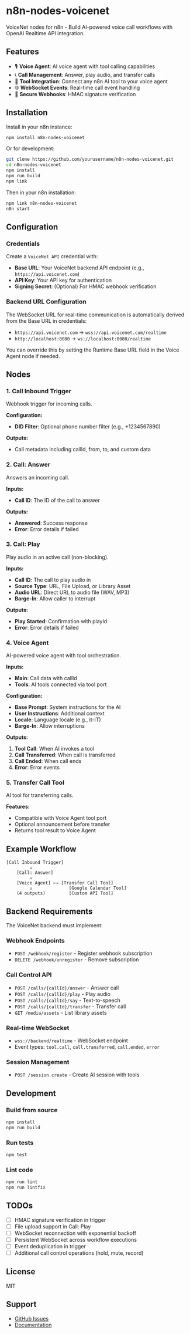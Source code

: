 # n8n-nodes-voicenet

VoiceNet nodes for n8n - Build AI-powered voice call workflows with OpenAI Realtime API integration.

## Features

- 🎙️ **Voice Agent**: AI voice agent with tool calling capabilities
- 📞 **Call Management**: Answer, play audio, and transfer calls
- 🔧 **Tool Integration**: Connect any n8n AI tool to your voice agent
- 🌐 **WebSocket Events**: Real-time call event handling
- 🔐 **Secure Webhooks**: HMAC signature verification

## Installation

Install in your n8n instance:

```bash
npm install n8n-nodes-voicenet
```

Or for development:

```bash
git clone https://github.com/yourusername/n8n-nodes-voicenet.git
cd n8n-nodes-voicenet
npm install
npm run build
npm link
```

Then in your n8n installation:
```bash
npm link n8n-nodes-voicenet
n8n start
```

## Configuration

### Credentials
Create a `VoiceNet API` credential with:
- **Base URL**: Your VoiceNet backend API endpoint (e.g., `https://api.voicenet.com`)
- **API Key**: Your API key for authentication
- **Signing Secret**: (Optional) For HMAC webhook verification

### Backend URL Configuration
The WebSocket URL for real-time communication is automatically derived from the Base URL in credentials:
- `https://api.voicenet.com` → `wss://api.voicenet.com/realtime`
- `http://localhost:8080` → `ws://localhost:8080/realtime`

You can override this by setting the Runtime Base URL field in the Voice Agent node if needed.

## Nodes

### 1. Call Inbound Trigger
Webhook trigger for incoming calls.

**Configuration:**
- **DID Filter**: Optional phone number filter (e.g., +1234567890)

**Outputs:**
- Call metadata including callId, from, to, and custom data

### 2. Call: Answer
Answers an incoming call.

**Inputs:**
- **Call ID**: The ID of the call to answer

**Outputs:**
- **Answered**: Success response
- **Error**: Error details if failed

### 3. Call: Play
Play audio in an active call (non-blocking).

**Inputs:**
- **Call ID**: The call to play audio in
- **Source Type**: URL, File Upload, or Library Asset
- **Audio URL**: Direct URL to audio file (WAV, MP3)
- **Barge-In**: Allow caller to interrupt

**Outputs:**
- **Play Started**: Confirmation with playId
- **Error**: Error details if failed

### 4. Voice Agent
AI-powered voice agent with tool orchestration.

**Inputs:**
- **Main**: Call data with callId
- **Tools**: AI tools connected via tool port

**Configuration:**
- **Base Prompt**: System instructions for the AI
- **User Instructions**: Additional context
- **Locale**: Language locale (e.g., it-IT)
- **Barge-In**: Allow interruptions

**Outputs:**
1. **Tool Call**: When AI invokes a tool
2. **Call Transferred**: When call is transferred
3. **Call Ended**: When call ends
4. **Error**: Error events

### 5. Transfer Call Tool
AI tool for transferring calls.

**Features:**
- Compatible with Voice Agent tool port
- Optional announcement before transfer
- Returns tool result to Voice Agent

## Example Workflow

```
[Call Inbound Trigger]
         ↓
    [Call: Answer]
         ↓
    [Voice Agent] ←→ [Transfer Call Tool]
         ↓              [Google Calendar Tool]
    (4 outputs)         [Custom API Tool]
```

## Backend Requirements

The VoiceNet backend must implement:

### Webhook Endpoints
- `POST /webhook/register` - Register webhook subscription
- `DELETE /webhook/unregister` - Remove subscription

### Call Control API
- `POST /calls/{callId}/answer` - Answer call
- `POST /calls/{callId}/play` - Play audio
- `POST /calls/{callId}/say` - Text-to-speech
- `POST /calls/{callId}/transfer` - Transfer call
- `GET /media/assets` - List library assets

### Real-time WebSocket
- `wss://backend/realtime` - WebSocket endpoint
- Event types: `tool.call`, `call.transferred`, `call.ended`, `error`

### Session Management
- `POST /session.create` - Create AI session with tools

## Development

### Build from source
```bash
npm install
npm run build
```

### Run tests
```bash
npm test
```

### Lint code
```bash
npm run lint
npm run lintfix
```

## TODOs

- [ ] HMAC signature verification in trigger
- [ ] File upload support in Call: Play
- [ ] WebSocket reconnection with exponential backoff
- [ ] Persistent WebSocket across workflow executions
- [ ] Event deduplication in trigger
- [ ] Additional call control operations (hold, mute, record)

## License

MIT

## Support

- [GitHub Issues](https://github.com/yourusername/n8n-nodes-voicenet/issues)
- [Documentation](https://docs.voicenet.com)